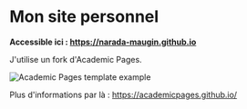 # Mon site personnel

**Accessible ici : https://narada-maugin.github.io**

J'utilise un fork d'Academic Pages.

![Academic Pages template example](images/homepage.png "Academic Pages template example")

Plus d'informations par là : https://academicpages.github.io/